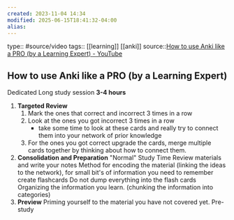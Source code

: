 ```yaml
---
created: 2023-11-04 14:34
modified: 2025-06-15T18:41:32-04:00
alias: 
---
```

type:: #source/video
tags:: [[learning]] [[anki]] 
source::[How to use Anki like a PRO (by a Learning Expert) - YouTube](https://www.youtube.com/watch?v=eauQac_23R0&list=WL&index=1)
## How to use Anki like a PRO (by a Learning Expert)

Dedicated Long study session **3-4 hours**
1. **Targeted Review**
	1. Mark the ones that correct and incorrect 3 times in a row
	2. Look at the ones you got incorrect 3 times in a row
		- take some time to look at these cards and really try to connect them into your network of prior knowledge
	3. For the ones you got correct upgrade the cards, merge multiple cards together by thinking about how to connect them.
1. **Consolidation and Preparation**
	"Normal" Study Time
	Review materials and write your notes
	Method for encoding the material (linking the ideas to the network), for small bit's of information you need to remember create flashcards
	Do not dump everything into the flash cards
	Organizing the information you learn. (chunking the information into categories)
3. **Preview**
	 Priming yourself to the material you have not covered yet. Pre-study
